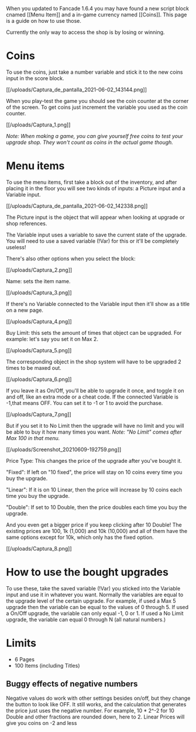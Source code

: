 When you updated to Fancade 1.6.4 you may have found a new script block cnamed [[Menu Item]] and a in-game currency named [[Coins]]. This page is a guide on how to use those.

Currently the only way to access the shop is by losing or winning.

# Coins
To use the coins, just take a number variable and stick it to the new coins input in the score block. 

[[/uploads/Captura_de_pantalla_2021-06-02_143144.png]]

When you play-test the game you should see the coin counter at the corner of the screen. To get coins just increment the variable you used as the coin counter.

[[/uploads/Captura_1.png]]

*Note: When making a game, you can give yourself free coins to test your upgrade shop. They won't count as coins in the actual game though.*

# Menu items
To use the menu items, first take a block out of the inventory, and after placing it in the floor you will see two kinds of inputs: a Picture input and a Variable input.

[[/uploads/Captura_de_pantalla_2021-06-02_142338.png]]

The Picture input is the object that will appear when looking at upgrade or shop references.

The Variable input uses a variable to save the current state of the upgrade.
You will need to use a saved variable (!Var) for this or it'll be completely useless!

There's also other options when you select the block:

[[/uploads/Captura_2.png]]

Name: sets the item name.

[[/uploads/Captura_3.png]]

If there's no Variable connected to the Variable input then it'll show as a title on a new page.

[[/uploads/Captura_4.png]]

Buy Limit: this sets the amount of times that object can be upgraded. For example: let's say you set it on Max 2.

[[/uploads/Captura_5.png]]

The corresponding object in the shop system will have to be upgraded 2 times to be maxed out.

[[/uploads/Captura_6.png]]

If you leave it as On/Off, you'll be able to upgrade it once, and toggle it on and off, like an extra mode or a cheat code.
If the connected Variable is \-1,that means OFF. You can set it to \-1 or 1 to avoid the purchase. 

[[/uploads/Captura_7.png]]

But if you set it to No Limit then the upgrade will have no limit and you will be able to buy it how many times you want.
*Note: "No Limit" comes after Max 100 in that menu.*

[[/uploads/Screenshot_20210609-192759.png]]

Price Type:
This changes the price of the upgrade after you've bought it. 

"Fixed":
If left on "10 fixed", the price will stay on 10 coins every time you buy the upgrade. 

"Linear":
If it is on 10 Linear, then the price will increase by 10 coins each time you buy the upgrade. 

"Double":
If set to 10 Double, then the price doubles each time you buy the upgrade. 

And you even get a bigger price if you keep clicking after 10 Double! The existing prices are 100, 1k (1,000) and 10k (10,000) and all of them have the same options except for 10k, which only has the fixed option.

[[/uploads/Captura_8.png]]

# How to use the bought upgrades

To use these, take the saved variable (!Var) you sticked into the Variable input and use it in whatever you want. Normally the variables are equal to the upgrade level of the certain upgrade. For example, if used a Max 5 upgrade then the variable can be equal to the values of 0 through 5. If used a On/Off upgrade, the variable can only equal \-1, 0 or 1. If used a No Limit upgrade, the variable can equal 0 through N (all natural numbers.)

# Limits

- 6 Pages
- 100 Items (including Titles)

## Buggy effects of negative numbers
Negative values do work with other settings besides on/off, but they change the button to look like OFF. It still works, and the calculation that generates the price just uses the negative number.
For example, 10 \* 2^\-2 for 10 Double and other fractions are rounded down, here to 2.
Linear Prices will give you coins on \-2 and less
